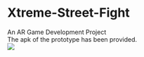 # Xtreme-Street-Fight
An AR Game Development Project<br>
The apk of the prototype has been provided.<br>
<img src=“XSF.png”>

